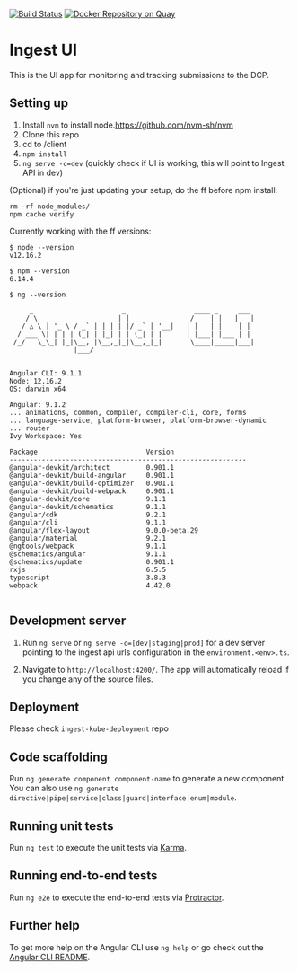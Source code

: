 [![Build Status](https://travis-ci.org/HumanCellAtlas/ingest-ui.svg?branch=master)](https://travis-ci.org/HumanCellAtlas/ingest-ui)
[![Docker Repository on Quay](https://quay.io/repository/humancellatlas/ingest-ui/status "Docker Repository on Quay")](https://quay.io/repository/humancellatlas/ingest-ui)

# Ingest UI

This is the UI app for monitoring and tracking submissions to the DCP. 

## Setting up
1. Install `nvm` to install node.https://github.com/nvm-sh/nvm
2. Clone this repo
3. cd to /client
4. `npm install`
5. `ng serve -c=dev` (quickly check if UI is working, this will point to Ingest API in dev)

(Optional) if you're just updating your setup, do the ff before npm install:

```
rm -rf node_modules/
npm cache verify

```

Currently working with the ff versions:

```
$ node --version
v12.16.2

$ npm --version
6.14.4

$ ng --version

     _                      _                 ____ _     ___
    / \   _ __   __ _ _   _| | __ _ _ __     / ___| |   |_ _|
   / △ \ | '_ \ / _` | | | | |/ _` | '__|   | |   | |    | |
  / ___ \| | | | (_| | |_| | | (_| | |      | |___| |___ | |
 /_/   \_\_| |_|\__, |\__,_|_|\__,_|_|       \____|_____|___|
                |___/
    

Angular CLI: 9.1.1
Node: 12.16.2
OS: darwin x64

Angular: 9.1.2
... animations, common, compiler, compiler-cli, core, forms
... language-service, platform-browser, platform-browser-dynamic
... router
Ivy Workspace: Yes

Package                           Version
-----------------------------------------------------------
@angular-devkit/architect         0.901.1
@angular-devkit/build-angular     0.901.1
@angular-devkit/build-optimizer   0.901.1
@angular-devkit/build-webpack     0.901.1
@angular-devkit/core              9.1.1
@angular-devkit/schematics        9.1.1
@angular/cdk                      9.2.1
@angular/cli                      9.1.1
@angular/flex-layout              9.0.0-beta.29
@angular/material                 9.2.1
@ngtools/webpack                  9.1.1
@schematics/angular               9.1.1
@schematics/update                0.901.1
rxjs                              6.5.5
typescript                        3.8.3
webpack                           4.42.0
    
```

## Development server

1. Run `ng serve` or `ng serve -c=[dev|staging|prod]` for a dev server pointing to the ingest api urls configuration in the `environment.<env>.ts`. 

2. Navigate to `http://localhost:4200/`. The app will automatically reload if you change any of the source files.

## Deployment
Please check `ingest-kube-deployment` repo

## Code scaffolding

Run `ng generate component component-name` to generate a new component. You can also use `ng generate directive|pipe|service|class|guard|interface|enum|module`.

## Running unit tests

Run `ng test` to execute the unit tests via [Karma](https://karma-runner.github.io).

## Running end-to-end tests

Run `ng e2e` to execute the end-to-end tests via [Protractor](http://www.protractortest.org/).

## Further help

To get more help on the Angular CLI use `ng help` or go check out the [Angular CLI README](https://github.com/angular/angular-cli/blob/master/README.md).
